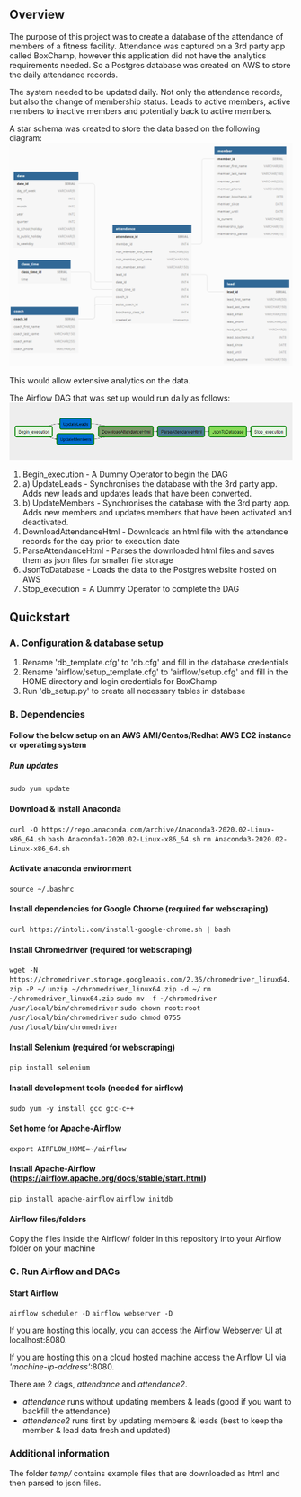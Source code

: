 ## Overview
The purpose of this project was to create a database of the attendance of members of a fitness facility. Attendance was captured on a 3rd party app called BoxChamp, however this application did not have the analytics requirements needed. So a Postgres database was created on AWS to store the daily attendance records. 

The system needed to be updated daily. Not only the attendance records, but also the change of membership status. Leads to active members, active members to inactive members and potentially back to active members. 

A star schema was created to store the data based on the following diagram:
![star_schema](img/data_model_design.png)

This would allow extensive analytics on the data.

The Airflow DAG that was set up would run daily as follows:
![Airflow DAG](img/DAG_workflow.png)

1. Begin_execution - A Dummy Operator to begin the DAG
2. a) UpdateLeads - Synchronises the database with the 3rd party app. Adds new leads and updates leads that have been converted.
2. b) UpdateMembers - Synchronises the database with the 3rd party app. Adds new members and updates members that have been activated and deactivated.
3. DownloadAttendanceHtml - Downloads an html file with the attendance records for the day prior to execution date
4. ParseAttendanceHtml - Parses the downloaded html files and saves them as json files for smaller file storage
5. JsonToDatabase - Loads the data to the Postgres website hosted on AWS
6. Stop_execution = A Dummy Operator to complete the DAG

## Quickstart

### A. Configuration & database setup
1. Rename 'db_template.cfg' to 'db.cfg' and fill in the database credentials
2. Rename 'airflow/setup_template.cfg' to 'airflow/setup.cfg' and fill in the HOME directory and login credentials for BoxChamp
3. Run 'db_setup.py' to create all necessary tables in database

### B. Dependencies
#### Follow the below setup on an AWS AMI/Centos/Redhat AWS EC2 instance or operating system

##### Run updates
`sudo yum update`

#### Download & install Anaconda
`curl -O https://repo.anaconda.com/archive/Anaconda3-2020.02-Linux-x86_64.sh`
`bash Anaconda3-2020.02-Linux-x86_64.sh`
`rm Anaconda3-2020.02-Linux-x86_64.sh`

#### Activate anaconda environment
`source ~/.bashrc`

#### Install dependencies for Google Chrome (required for webscraping)
`curl https://intoli.com/install-google-chrome.sh | bash`

#### Install Chromedriver (required for webscraping)
`wget -N https://chromedriver.storage.googleapis.com/2.35/chromedriver_linux64.zip -P ~/`
`unzip ~/chromedriver_linux64.zip -d ~/`
`rm ~/chromedriver_linux64.zip`
`sudo mv -f ~/chromedriver /usr/local/bin/chromedriver`
`sudo chown root:root /usr/local/bin/chromedriver`
`sudo chmod 0755 /usr/local/bin/chromedriver`

#### Install Selenium (required for webscraping)
`pip install selenium`

#### Install development tools (needed for airflow)
`sudo yum -y install gcc gcc-c++`

#### Set home for Apache-Airflow
`export AIRFLOW_HOME=~/airflow`

#### Install Apache-Airflow (https://airflow.apache.org/docs/stable/start.html)
`pip install apache-airflow`
`airflow initdb`

#### Airflow files/folders
Copy the files inside the Airflow/ folder in this repository into your Airflow folder on your machine

### C. Run Airflow and DAGs
#### Start Airflow
`airflow scheduler -D`
`airflow webserver -D`

If you are hosting this locally, you can access the Airflow Webserver UI at localhost:8080.

If you are hosting this on a cloud hosted machine access the Airflow UI via _'machine-ip-address'_:8080.

There are 2 dags, _attendance_ and _attendance2_. 
- _attendance_ runs without updating members & leads (good if you want to backfill the attendance)
- _attendance2_ runs first by updating members & leads (best to keep the member & lead data fresh and updated)

### Additional information
The folder _temp/_ contains example files that are downloaded as html and then parsed to json files. 